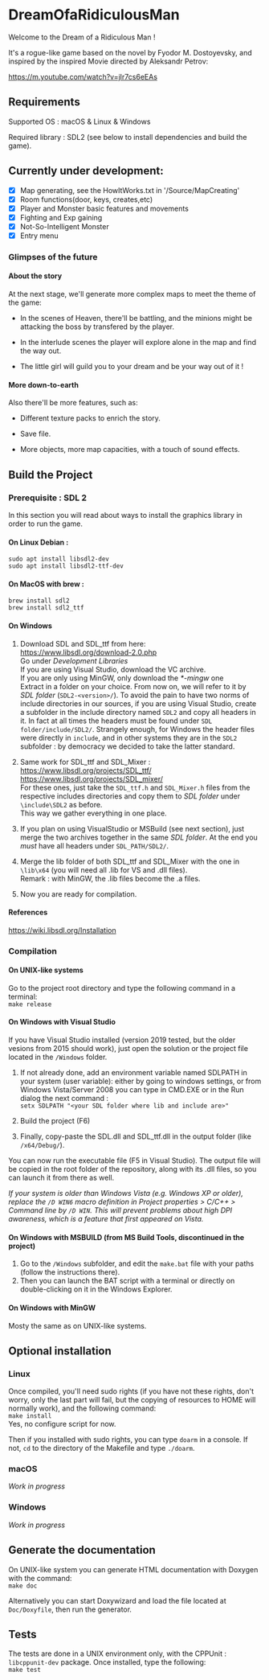 # DreamOfaRidiculousMan

Welcome to the Dream of a Ridiculous Man !

It's a rogue-like game based on the novel by Fyodor M. Dostoyevsky, and inspired by the inspired Movie directed by Aleksandr Petrov:

https://m.youtube.com/watch?v=jIr7cs6eEAs

## Requirements

Supported OS : macOS & Linux & Windows

Required library : SDL2 (see below to install dependencies and build the game).

## Currently under development:

- [x] Map generating, see the HowItWorks.txt in '/Source/MapCreating'
- [x] Room functions(door, keys, creates,etc)
- [x] Player and Monster basic features and movements
- [x] Fighting and Exp gaining
- [x] Not-So-Intelligent Monster
- [x] Entry menu

### Glimpses of the future 
#### About the story
At the next stage, we'll generate more complex maps to meet the theme of the game:

- In the scenes of Heaven, there'll be battling, and the minions might be attacking the boss by transfered by the player.

- In the interlude scenes the player will explore alone in the map and find the way out.

- The little girl will guild you to your dream and be your way out of it ! 

#### More down-to-earth

Also there'll be more features, such as:

- Different texture packs to enrich the story.

- Save file.

- More objects, more map capacities, with a touch of sound effects.

## Build the Project

### Prerequisite : SDL 2
In this section you will read about ways to install the graphics library in order to run the game.
#### On Linux Debian :

`sudo apt install libsdl2-dev` \
`sudo apt install libsdl2-ttf-dev`

#### On MacOS with brew :

`brew install sdl2`\
`brew install sdl2_ttf`

#### On Windows 
1) Download SDL and SDL_ttf from here:\
https://www.libsdl.org/download-2.0.php \
Go under *Development Libraries*\
If you are using Visual Studio, download the VC archive.\
If you are only using MinGW, only download the *\*-mingw* one\
Extract in a folder on your choice. From now on, we will refer to it by *SDL folder* (```SDL2-<version>/```).
To avoid the pain to have two norms of include directories in our sources, if you are using Visual Studio, 
create a subfolder in the include directory named ```SDL2``` and copy all headers in it. In fact at all times the headers
must be found under ```SDL folder/include/SDL2/```. Strangely enough, for Windows the header files were directly in ```include```, and
in other systems they are in the ```SDL2``` subfolder : by democracy we decided to take the latter standard.

2) Same work for SDL_ttf and SDL_Mixer :
https://www.libsdl.org/projects/SDL_ttf/ \
https://www.libsdl.org/projects/SDL_mixer/ \
For these ones, just take the ```SDL_ttf.h``` and ```SDL_Mixer.h``` files
 from the respective includes directories and copy them to *SDL folder* under ```\include\SDL2``` as before. \
 This way we gather everything in one place.
 
3) If you plan on using VisualStudio or MSBuild (see next section), just merge
 the two archives together in the same *SDL folder*. At the end you *must* have all headers under ```SDL_PATH/SDL2/```.
4) Merge the lib folder of both SDL_ttf and SDL_Mixer with the one in ```\lib\x64``` (you will need all .lib for VS and .dll files).\
Remark : with MinGW, the .lib files become the .a files.

5) Now you are ready for compilation.
#### References
https://wiki.libsdl.org/Installation

### Compilation
#### On UNIX-like systems
Go to the project root directory and type the following command in a terminal:\
```make release```

#### On Windows with Visual Studio

If you have Visual Studio installed (version 2019 tested, but the older vesions from 2015 should work),
just open the solution or the project file located in the ```/Windows``` folder.
1) If not already done, add an environment variable named SDLPATH in your system (user variable): either 
by going to windows settings, or from Windows Vista/Server 2008 you can type in CMD.EXE or
in the Run dialog the next command : \
```setx SDLPATH "<your SDL folder where lib and include are>"```

2) Build the project (F6)

3) Finally, copy-paste the SDL.dll and SDL_ttf.dll in the output folder (like ```/x64/Debug/```).

You can now run the executable file (F5 in Visual Studio). The output file will be copied in the root folder of the repository,
along with its .dll files, so you can launch it from there as well.

*If your system is older than Windows Vista (e.g. Windows XP or older), replace 
the ```/D WIN6``` macro definition in Project properties > C/C++ > Command line by
```/D WIN```. This will prevent problems about high DPI awareness, which is a feature 
that first appeared on Vista.*
 

 
#### On Windows with MSBUILD (from MS Build Tools, discontinued in the project)
1) Go to the ```/Windows``` subfolder, and edit the ```make.bat``` file with your paths (follow the instructions there).
2) Then you can launch the BAT script with a terminal or directly on double-clicking on it in the Windows Explorer.
 

#### On Windows with MinGW

Mosty the same as on UNIX-like systems.

## Optional installation
 

### Linux
 
 
Once compiled, you'll need sudo rights (if you have not these rights,
don't worry, only the last part will fail, but the copying of resources to HOME will
normally work), and the following command:\
```make install```\
Yes, no configure script for now. 

Then if you installed with sudo rights, you can type ```doarm``` in a console. If not,
```cd``` to the directory of the Makefile and type ```./doarm```.

### macOS

*Work in progress*

### Windows
 
*Work in progress*

## Generate the documentation

On UNIX-like system you can generate HTML documentation with Doxygen with the command:\
```make doc```

Alternatively you can start Doxywizard and load the file located at ```Doc/Doxyfile```, then 
run the generator.

## Tests

The tests are done in a UNIX environment only, with the CPPUnit : ```libcppunit-dev``` package.
Once installed, type the following: \
```make test```
